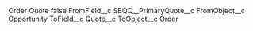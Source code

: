 <?xml version="1.0" encoding="UTF-8"?>
<CustomMetadata xmlns="http://soap.sforce.com/2006/04/metadata" xmlns:xsi="http://www.w3.org/2001/XMLSchema-instance" xmlns:xsd="http://www.w3.org/2001/XMLSchema">
    <label>Order Quote</label>
    <protected>false</protected>
    <values>
        <field>FromField__c</field>
        <value xsi:type="xsd:string">SBQQ__PrimaryQuote__c</value>
    </values>
    <values>
        <field>FromObject__c</field>
        <value xsi:type="xsd:string">Opportunity</value>
    </values>
    <values>
        <field>ToField__c</field>
        <value xsi:type="xsd:string">Quote__c</value>
    </values>
    <values>
        <field>ToObject__c</field>
        <value xsi:type="xsd:string">Order</value>
    </values>
</CustomMetadata>
